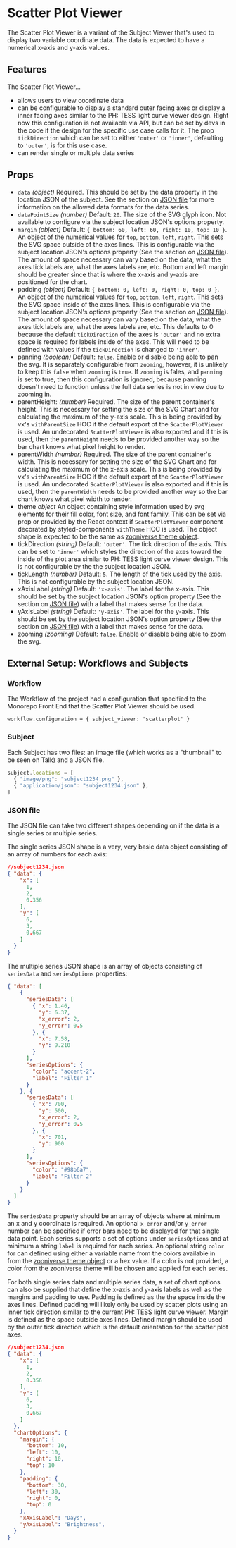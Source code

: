 # Scatter Plot Viewer

The Scatter Plot Viewer is a variant of the Subject Viewer that's used to
display two variable coordinate data. The data is expected to have a numerical x-axis and y-axis values.

## Features

The Scatter Plot Viewer...
- allows users to view coordinate data
- can be configurable to display a standard outer facing axes or display a inner facing axes similar to the PH: TESS light curve viewer design. Right now this configuration is not available via API, but can be set by devs in the code if the design for the specific use case calls for it. The prop `tickDirection` which can be set to either `'outer'` or `'inner'`, defaulting to `'outer'`, is for this use case.
- can render single or multiple data series

## Props

- `data` _(object)_ Required. This should be set by the data property in the location JSON of the subject. See the section on [JSON file](#JSON_file) for more information on the allowed data formats for the data series.
- `dataPointSize` _(number)_ Default: `20`. The size of the SVG glyph icon. Not available to configure via the subject location JSON's options property.
- `margin` _(object)_ Default: `{ bottom: 60, left: 60, right: 10, top: 10 }`. An object of the numerical values for `top`, `bottom`, `left`, `right`. This sets the SVG space outside of the axes lines. This is configurable via the subject location JSON's options property (See the section on [JSON file](#JSON_file)). The amount of space necessary can vary based on the data, what the axes tick labels are, what the axes labels are, etc. Bottom and left margin should be greater since that is where the x-axis and y-axis are positioned for the chart.
- padding _(object)_ Default: `{ bottom: 0, left: 0, right: 0, top: 0 }`. An object of the numerical values for `top`, `bottom`, `left`, `right`. This sets the SVG space inside of the axes lines. This is configurable via the subject location JSON's options property (See the section on [JSON file](#JSON_file)). The amount of space necessary can vary based on the data, what the axes tick labels are, what the axes labels are, etc. This defaults to 0 because the default `tickDirection` of the axes is `'outer'` and no extra space is required for labels inside of the axes. This will need to be defined with values if the `tickDirection` is changed to `'inner'`.
- panning _(boolean)_ Default: `false`. Enable or disable being able to pan the svg. It is separately configurable from `zooming`, however, it is unlikely to keep this `false` when `zooming` is `true`. If `zooming` is fales, and `panning` is set to true, then this configuration is ignored, because panning doesn't need to function unless the full data series is not in view due to zooming in. 
- parentHeight: _(number)_ Required. The size of the parent container's height. This is necessary for setting the size of the SVG Chart and for calculating the maximum of the y-axis scale. This is being provided by vx's `withParentSize` HOC if the default export of the `ScatterPlotViewer` is used. An undecorated `ScatterPlotViewer` is also exported and if this is used, then the `parentHeight` needs to be provided another way so the bar chart knows what pixel height to render.
- parentWidth _(number)_ Required. The size of the parent container's width. This is necessary for setting the size of the SVG Chart and for calculating the maximum of the x-axis scale. This is being provided by vx's `withParentSize` HOC if the default export of the `ScatterPlotViewer` is used. An undecorated `ScatterPlotViewer` is also exported and if this is used, then the `parentWidth` needs to be provided another way so the bar chart knows what pixel width to render.
- theme _object_ An object containing style information used by svg elements for their fill color, font size, and font family. This can be set via prop or provided by the React context if `ScatterPlotViewer` component decorated by styled-components `withTheme` HOC is used. The object shape is expected to be the same as [zooniverse theme object](https://github.com/zooniverse/front-end-monorepo/tree/master/packages/lib-grommet-theme).
- tickDirection _(string)_ Default: `'outer'`. The tick direction of the axis. This can be set to `'inner'` which styles the direction of the axes toward the inside of the plot area similar to PH: TESS light curve viewer design. This is not configurable by the the subject location JSON.
- tickLength _(number)_ Default: `5`. The length of the tick used by the axis. This is not configurable by the subject location JSON.
- xAxisLabel _(string)_ Default: `'x-axis'`. The label for the x-axis. This should be set by the subject location JSON's option property (See the section on [JSON file](#JSON_file)) with a label that makes sense for the data.
- yAxisLabel _(string)_ Default: `'y-axis'`. The label for the y-axis. This should be set by the subject location JSON's option property (See the section on [JSON file](#JSON_file)) with a label that makes sense for the data.
- zooming _(zooming)_ Default: `false`. Enable or disable being able to zoom the svg.

## External Setup: Workflows and Subjects

### Workflow

The Workflow of the project had a configuration that specified to the Monorepo
Front End that the Scatter Plot Viewer should be used.

`workflow.configuration = { subject_viewer: 'scatterplot' }`

### Subject

Each Subject has two files: an image file (which works as a "thumbnail" to be
seen on Talk) and a JSON file.

``` js
subject.locations = [
  { "image/png": "subject1234.png" },
  { "application/json": "subject1234.json" },
]
```

### JSON file

The JSON file can take two different shapes depending on if the data is a single series or multiple series. 

The single series JSON shape is a very, very basic data object consisting of an array of numbers for each axis:

``` json
//subject1234.json
{ "data": {
    "x": [
      1,
      2,
      0.356
    ],
    "y": [
      6,
      3,
      0.667
    ]
  }
}
```

The multiple series JSON shape is an array of objects consisting of `seriesData` and `seriesOptions` properties:

``` json
{ "data": [
    { 
      "seriesData": [
        { "x": 1.46,
          "y": 6.37,
          "x_error": 2,
          "y_error": 0.5
        }, {
          "x": 7.58,
          "y": 9.210
        }
      ],
      "seriesOptions": {
        "color": "accent-2",
        "label": "Filter 1"
      }
    }, {
      "seriesData": [
        { "x": 700,
          "y": 500,
          "x_error": 2,
          "y_error": 0.5
        }, {
          "x": 701,
          "y": 900
        }
      ],
      "seriesOptions": {
        "color": "#98b6a7",
        "label": "Filter 2"
      }
    }
  ]
}
```

The `seriesData` property should be an array of objects where at minimum an x and y coordinate is required. An optional `x_error` and/or `y_error` number can be specified if error bars need to be displayed for that single data point. Each series supports a set of options under `seriesOptions` and at minimum a string `label` is required for each series. An optional string `color` for can defined using either a variable name from the colors available in from the [zooniverse theme object](https://github.com/zooniverse/front-end-monorepo/tree/master/packages/lib-grommet-theme) or a hex value. If a color is not provided, a color from the zooniverse theme will be chosen and applied for each series. 

For both single series data and multiple series data, a set of chart options can also be supplied that define the x-axis and y-axis labels as well as the margins and padding to use. Padding is defined as the the space inside the axes lines. Defined padding will likely only be used by scatter plots using an inner tick direction similar to the current PH: TESS light curve viewer. Margin is defined as the space outside axes lines. Defined margin should be used by the outer tick direction which is the default orientation for the scatter plot axes. 


``` json
//subject1234.json
{ "data": {
    "x": [
      1,
      2,
      0.356
    ],
    "y": [
      6,
      3,
      0.667
    ]
  },
  "chartOptions": {
    "margin": {
      "bottom": 10,
      "left": 10,
      "right": 10,
      "top": 10
    },
    "padding": {
      "bottom": 30,
      "left": 30,
      "right": 0,
      "top": 0
    },
    "xAxisLabel": "Days",
    "yAxisLabel": "Brightness",
  }
}
```
